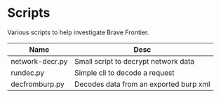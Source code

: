 # Scripts
Various scripts to help investigate Brave Frontier.

| Name | Desc | 
| ---- | ---- |
| network-decr.py | Small script to decrypt network data |
| rundec.py | Simple cli to decode a request |
| decfromburp.py | Decodes data from an exported burp xml |
